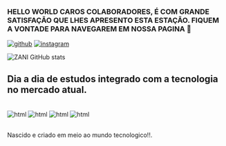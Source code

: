 
### HELLO WORLD CAROS COLABORADORES, É COM GRANDE SATISFAÇÃO QUE LHES APRESENTO ESTA ESTAÇÃO. FIQUEM A VONTADE PARA NAVEGAREM EM NOSSA PAGINA 👋

[![github](https://img.shields.io/badge/GitHub-100000?style=for-the-badge&logo=github&logoColor=whitee)](https://github.com/isaquefragazani/devzani)
[![instagram](https://img.shields.io/badge/Instagram-E4405F?style=for-the-badge&logo=instagram&logoColor=white)](https://instagram.com/isaquefzani?igshid=MzNlNGNkZWQ4Mg==)

![ZANI GitHub stats](https://github-readme-stats.vercel.app/api?username=DevZani&show_icons=true&theme=dracula)

## Dia a dia de estudos integrado com a tecnologia no mercado atual.

<div style="display: inline_block" ><br/>

<img align="center" alt="html" src="https://img.shields.io/badge/HTML-239120?style=for-the-badge&logo=html5&logoColor=white"/>
<img align="center" alt="html" src="https://img.shields.io/badge/JavaScript-F7DF1E?style=for-the-badge&logo=javascript&logoColor=black"/>
<img align="center" alt="html" src="https://img.shields.io/badge/PostgreSQL-316192?style=for-the-badge&logo=postgresql&logoColor=white"/>
<img align="center" alt="html" src="https://img.shields.io/badge/Node.js-43853D?style=for-the-badge&logo=node.js&logoColor=white"/>

</div><br/>

Nascido e criado em meio ao mundo tecnologico!!.
